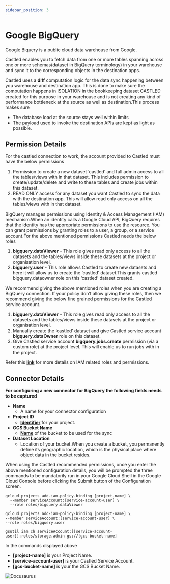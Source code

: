 ```yaml
---
sidebar_position: 3
---
```


# Google BigQuery


Google Biquery is a public cloud data warehouse from Google.

Castled enables you to fetch data from one or more tables spanning across one or more schemas(dataset in BigQuery terminology) in your warehouse and sync it to the corresponding objects in the destination apps.

Castled uses a **diff** computation logic for the data sync happening between you warehouse and destination app. This is done to make sure the computation happens in ISOLATION in the bookkeeping dataset CASTLED created for this purpose in your warehouse and is not creating any kind of performance bottleneck at the source as well as destination.This process makes sure
- The database load at the source stays well within limits
- The payload used to invoke the destination APIs are kept as light as possible.

## Permission Details

For the castled connection to work, the account provided to Castled must have the below permissions
1. Permission to create a new dataset ‘castled’ and full admin access to all the tables/views with in that dataset. This includes permission to create/update/delete and write to these tables and create jobs within this dataset.
2. READ ONLY access for any dataset you want Castled to sync the data with the destination app. This will allow read only access on all the tables/views with in that dataset.

BigQuery manages permissions using Identity & Access Management (IAM) mechanism.When an identity calls a Google Cloud API, BigQuery requires that the identity has the appropriate permissions to use the resource. You can grant permissions by granting roles to a user, a group, or a service account.For the above mentioned permissions Castled needs the below roles
1. **bigquery.dataViewer** - This role gives read only access to all the datasets and the tables/views inside these datasets at the project or organisation level.
2. **bigquery.user** - This role allows Castled to create new datasets and here it will allow us to create the ‘castled’ dataset.This grants castled bigquery.dataowner role on this ‘castled’ dataset created.

We recommend giving the above mentioned roles when you are creating a BigQuery connection. If your policy don’t allow giving these roles, then we recommend giving the below fine grained permissions for the Castled service account.
1. **bigquery.dataViewer** - This role gives read only access to all the datasets and the tables/views inside these datasets at the project or organisation level.
2. Manually create the ‘castled’ dataset and give Castled service account **bigquery.dataOwner** role on this dataset.
3. Give Castled service account **bigquery.jobs.create** permission (via a custom role) at the project level. This will enable us to run jobs with in the project.

Refer this **[link](https://cloud.google.com/bigquery/docs/access-control )** for more details on IAM related roles and permissions.

## Connector Details

**For configuring a new connector for BigQuery the following fields needs to be captured**
- **Name**
    - A name for your connector configuration 
- **Project ID**
    - **[Identifier](https://cloud.google.com/resource-manager/docs/creating-managing-projects#identifying_projects)** for your project.
- **GCS Bucket Name**
  - **[Name](https://cloud.google.com/storage/docs/key-terms#buckets)** of the bucket to be used for the sync
- **Dataset Location**
  - Location of your bucket.When you create a bucket, you permanently define its geographic location, which is the physical place where object data in the bucket resides.

When using the Castled recommended permissions, once you enter the above mentioned configuration details, you will be prompted the three commands to be mandatorily run in your Google Cloud Shell in the Google Cloud Console before clicking the Submit button of the Configuration screen.

```
gcloud projects add-iam-policy-binding [project-name] \
  --member serviceAccount:[service-account-user] \
  --role roles/bigquery.dataViewer
  
gcloud projects add-iam-policy-binding [project-name] \ 
--member serviceAccount:[service-account-user] \ 
--role roles/bigquery.user
 
gsutil iam ch serviceAccount:[[service-account-user]]:roles/storage.admin gs://[gcs-bucket-name]
```
In the commands displayed above 
- **[project-name]** is your Project Name.
- **[service-account-user]** is your Castled Service Account.
- **[gcs-bucket-name]** is your the GCS Bucket Name.

![Docusaurus](/docs/static/img/screens/sources/bigquery/wh_bigquery_config.png)


